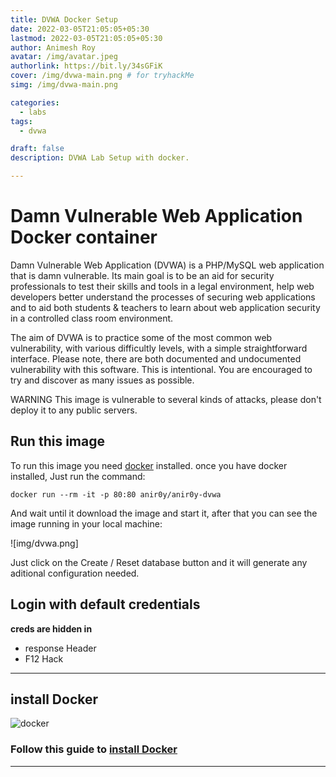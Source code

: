 ```yaml
---
title: DVWA Docker Setup
date: 2022-03-05T21:05:05+05:30
lastmod: 2022-03-05T21:05:05+05:30
author: Animesh Roy
avatar: /img/avatar.jpeg
authorlink: https://bit.ly/34sGFiK
cover: /img/dvwa-main.png # for tryhackMe
simg: /img/dvwa-main.png

categories:
  - labs
tags:
  - dvwa

draft: false
description: DVWA Lab Setup with docker.

---
```


# Damn Vulnerable Web Application Docker container

Damn Vulnerable Web Application (DVWA) is a PHP/MySQL web application that is damn vulnerable. Its main goal is to be an aid for security professionals to test their skills and tools in a legal environment, help web developers better understand the processes of securing web applications and to aid both students & teachers to learn about web application security in a controlled class room environment.

The aim of DVWA is to practice some of the most common web vulnerability, with various difficultly levels, with a simple straightforward interface. Please note, there are both documented and undocumented vulnerability with this software. This is intentional. You are encouraged to try and discover as many issues as possible.

WARNING This image is vulnerable to several kinds of attacks, please don't deploy it to any public servers.

## Run this image

To run this image you need [docker](#install-docker) installed. once you have docker installed, Just run the command:

`docker run --rm -it -p 80:80 anir0y/anir0y-dvwa`

And wait until it download the image and start it, after that you can see the image running in your local machine:

![img/dvwa.png]

Just click on the Create / Reset database button and it will generate any aditional configuration needed.

## Login with default credentials

**creds are hidden in** 

* response Header
* F12 Hack 

---

## install Docker

![docker](https://www.docker.com/sites/default/files/d8/2019-07/horizontal-logo-monochromatic-white.png)

### Follow this guide to [install Docker](https://www.docker.com/get-started)


---
<!-- Google Ads -->
<script async src="https://pagead2.googlesyndication.com/pagead/js/adsbygoogle.js"></script>
<ins class="adsbygoogle"
     style="display:block; text-align:center;"
     data-ad-layout="in-article"
     data-ad-format="fluid"
     data-ad-client="ca-pub-3526678290068011"
     data-ad-slot="7160066188"></ins>
<script>
     (adsbygoogle = window.adsbygoogle || []).push({});
</script>
<!-- END -->




<script data-name="BMC-Widget" data-cfasync="false" src="https://cdnjs.buymeacoffee.com/1.0.0/widget.prod.min.js" data-id="anir0y" data-description="Support me on Buy me a coffee!" data-message="" data-color="#5F7FFF" data-position="Right" data-x_margin="18" data-y_margin="18"></script>

<!-- EOF -->
